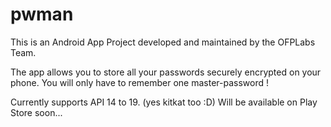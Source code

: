 pwman
=====

This is an Android App Project developed and maintained by the OFPLabs Team.

The app allows you to store all your passwords securely encrypted on your phone. You will only have to remember one master-password !

Currently supports API 14 to 19. (yes kitkat too :D) 
Will be available on Play Store soon...
